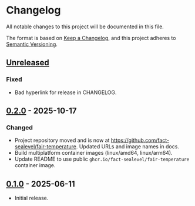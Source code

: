 # Changelog

All notable changes to this project will be documented in this file.

The format is based on [Keep a Changelog](https://keepachangelog.com/en/1.1.0/),
and this project adheres to [Semantic Versioning](https://semver.org/spec/v2.0.0.html).

## [Unreleased]

### Fixed

- Bad hyperlink for release in CHANGELOG.



## [0.2.0] - 2025-10-17

### Changed

- Project repository moved and is now at https://github.com/fact-sealevel/fair-temperature. Updated URLs and image names in docs. 
- Build multiplatform container images (linux/amd64,  linux/arm64).
- Update README to use public `ghcr.io/fact-sealevel/fair-temperature` container image.


## [0.1.0] - 2025-06-11

- Initial release.

[Unreleased]: https://github.com/fact-sealevel/fair-temperature/compare/v0.2.0...HEAD
[0.2.0]: https://github.com/fact-sealevel/fair-temperature/compare/v0.1.0...v0.2.0
[0.1.0]: https://github.com/fact-sealevel/fair-temperature/releases/tag/v0.1.0
